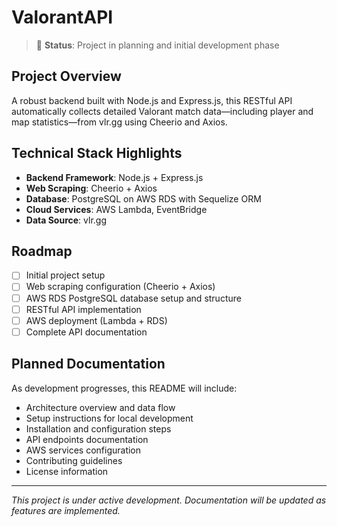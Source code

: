 # ValorantAPI

> 🚧 **Status**: Project in planning and initial development phase

## Project Overview
A robust backend built with Node.js and Express.js, this RESTful API automatically collects detailed Valorant match data—including player and map statistics—from vlr.gg using Cheerio and Axios.

## Technical Stack Highlights
- **Backend Framework**: Node.js + Express.js
- **Web Scraping**: Cheerio + Axios
- **Database**: PostgreSQL on AWS RDS with Sequelize ORM
- **Cloud Services**: AWS Lambda, EventBridge
- **Data Source**: vlr.gg

## Roadmap
- [ ] Initial project setup
- [ ] Web scraping configuration (Cheerio + Axios)
- [ ] AWS RDS PostgreSQL database setup and structure
- [ ] RESTful API implementation
- [ ] AWS deployment (Lambda + RDS)
- [ ] Complete API documentation

## Planned Documentation
As development progresses, this README will include:
- Architecture overview and data flow
- Setup instructions for local development
- Installation and configuration steps
- API endpoints documentation
- AWS services configuration
- Contributing guidelines
- License information

---
*This project is under active development. Documentation will be updated as features are implemented.*
